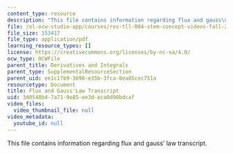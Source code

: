 ```yaml
---
content_type: resource
description: "This file contains information regarding flux and gauss\u2019 law transcript."
file: /ol-ocw-studio-app/courses/res-tll-004-stem-concept-videos-fall-2013/3d0540b47a719e85ee3deca0d98bdcaf_MITRES_TLL-004F13_FluGaLaw.pdf
file_size: 153417
file_type: application/pdf
learning_resource_types: []
license: https://creativecommons.org/licenses/by-nc-sa/4.0/
ocw_type: OCWFile
parent_title: Derivatives and Integrals
parent_type: SupplementalResourceSection
parent_uid: ee1c17b9-3698-e35b-3fca-8ea85cec751a
resourcetype: Document
title: Flux and Gauss'Law Transcript
uid: 3d0540b4-7a71-9e85-ee3d-eca0d98bdcaf
video_files:
  video_thumbnail_file: null
video_metadata:
  youtube_id: null
---
```

This file contains information regarding flux and gauss’ law transcript.